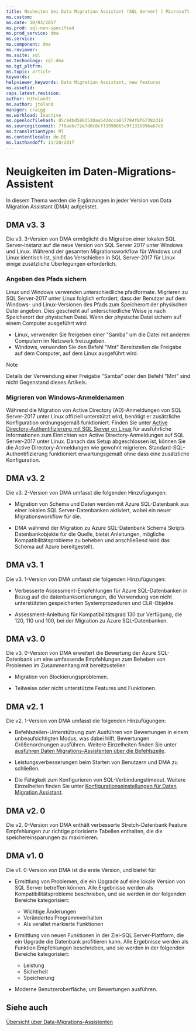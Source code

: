```yaml
---
title: Neuheiten bei Data Migration Assistant (SQL Server) | Microsoft Docs
ms.custom: 
ms.date: 10/03/2017
ms.prod: sql-non-specified
ms.prod_service: dma
ms.service: 
ms.component: dma
ms.reviewer: 
ms.suite: sql
ms.technology: sql-dma
ms.tgt_pltfrm: 
ms.topic: article
keywords: 
helpviewer_keywords: Data Migration Assistant, new features
ms.assetid: 
caps.latest.revision: 
author: HJToland3
ms.author: jtoland
manager: craigg
ms.workload: Inactive
ms.openlocfilehash: 05c94bd5803520aa5424cca837784f8f67382d16
ms.sourcegitcommit: 7f8aebc72e7d0c8cff3990865c9f1316996a67d5
ms.translationtype: MT
ms.contentlocale: de-DE
ms.lasthandoff: 11/20/2017
---
```

# <a name="whats-new-in-data-migration-assistant"></a>Neuigkeiten im Daten-Migrations-Assistent

In diesem Thema werden die Ergänzungen in jeder Version von Data Migration Assistant (DMA) aufgelistet.

## <a name="dma-v33"></a>DMA v3. 3
Die v3. 3-Version von DMA ermöglicht die Migration einer lokalen SQL Server-Instanz auf die neue Version von SQL Server 2017 unter Windows und Linux. Während der gesamten Migrationsworkflow für Windows und Linux identisch ist, sind das Verschieben in SQL Server-2017 für Linux einige zusätzliche Überlegungen erforderlich.

### <a name="specifying-the-back-up-path"></a>Angeben des Pfads sichern
Linux und Windows verwenden unterschiedliche pfadformate. Migrieren zu SQL Server-2017 unter Linux folglich erfordert, dass der Benutzer auf dem Windows- und Linux-Versionen des Pfads zum Speicherort der physischen Datei angeben. Dies geschieht auf unterschiedliche Weise je nach Speicherort der physischen Datei.
Wenn der physische Datei sichern auf einem Computer ausgeführt wird:
- Linux, verwenden Sie freigeben einer "Samba" um die Datei mit anderen Computern im Netzwerk freizugeben.
-   Windows, verwenden Sie den Befehl "Mnt" Bereitstellen die Freigabe auf dem Computer, auf dem Linux ausgeführt wird.

> [!NOTE]
> Details der Verwendung einer Freigabe "Samba" oder den Befehl "Mnt" sind nicht Gegenstand dieses Artikels.

### <a name="migrating-windows-logins"></a>Migrieren von Windows-Anmeldenamen
Während die Migration von Active Directory (AD)-Anmeldungen von SQL Server-2017 unter Linux offiziell unterstützt wird, benötigt er zusätzliche Konfiguration ordnungsgemäß funktioniert. Finden Sie unter [Active Directory-Authentifizierung mit SQL Server on Linux](https://docs.microsoft.com/en-us/sql/linux/sql-server-linux-active-directory-authentication) für ausführliche Informationen zum Einrichten von Active Directory-Anmeldungen auf SQL Server-2017 unter Linux. Danach das Setup abgeschlossen ist, können Sie die Active Directory-Anmeldungen wie gewohnt migrieren. Standard-SQL-Authentifizierung funktioniert erwartungsgemäß ohne dass eine zusätzliche Konfiguration.

## <a name="dma-v32"></a>DMA v3. 2
Die v3. 2-Version von DMA umfasst die folgenden Hinzufügungen:

- Migration von Schema und Daten werden mit Azure SQL-Datenbank aus einer lokalen SQL Server-Datenbanken aktiviert, wobei ein neuer Migrationsworkflow für die.

- DMA während der Migration zu Azure SQL-Datenbank Schema Skripts Datenbankobjekte für die Quelle, bietet Anleitungen, mögliche Kompatibilitätsprobleme zu beheben und anschließend wird das Schema auf Azure bereitgestellt.

## <a name="dma-v31"></a>DMA v3. 1
Die v3. 1-Version von DMA umfasst die folgenden Hinzufügungen:

- Verbesserte Assessment-Empfehlungen für Azure SQL-Datenbanken in Bezug auf die datenbanksortierungen, die Verwendung von nicht unterstützten gespeicherten Systemprozeduren und CLR-Objekte.

- Assessment-Anleitung für Kompatibilitätsgrad 130 zur Verfügung, die 120, 110 und 100, bei der Migration zu Azure SQL-Datenbanken.

## <a name="dma-v30"></a>DMA v3. 0
Die v3. 0-Version von DMA erweitert die Bewertung der Azure SQL-Datenbank um eine umfassende Empfehlungen zum Beheben von Problemen im Zusammenhang mit bereitzustellen:

- Migration von Blockierungsproblemen.

- Teilweise oder nicht unterstützte Features und Funktionen.

## <a name="dma-v21"></a>DMA v2. 1
Die v2. 1-Version von DMA umfasst die folgenden Hinzufügungen:
- Befehlszeilen-Unterstützung zum Ausführen von Bewertungen in einem unbeaufsichtigten Modus, was dabei hilft, Bewertungen Größenordnungen ausführen. Weitere Einzelheiten finden Sie unter [ausführen Daten Migrations-Assistenten über die Befehlszeile](dma-commandline.md).

- Leistungsverbesserungen beim Starten von Benutzern und DMA zu schließen.

- Die Fähigkeit zum Konfigurieren von SQL-Verbindungstimeout. Weitere Einzelheiten finden Sie unter [Konfigurationseinstellungen für Daten Migration Assistant](dma-configurationsettings.md).

## <a name="dma-v20"></a>DMA v2. 0
Die v2. 0-Version von DMA enthält verbesserte Stretch-Datenbank Feature Empfehlungen zur richtige priorisierte Tabellen enthalten, die die speichereinsparungen zu maximieren.

## <a name="dma-v10"></a>DMA v1. 0
Die v1. 0-Version von DMA ist die erste Version, und bietet für:
- Ermittlung von Problemen, die ein Upgrade auf eine lokale Version von SQL Server betreffen können. Alle Ergebnisse werden als Kompatibilitätsprobleme beschrieben, und sie werden in der folgenden Bereiche kategorisiert:
    -   Wichtige Änderungen
    - Verändertes Programmverhalten
    - Als veraltet markierte Funktionen

- Ermittlung von neuen Funktionen in der Ziel-SQL Server-Plattform, die ein Upgrade die Datenbank profitieren kann. Alle Ergebnisse werden als Funktion Empfehlungen beschrieben, und sie werden in der folgenden Bereiche kategorisiert:
    - Leistung
    - Sicherheit
    - Speicherung

-   Moderne Benutzeroberfläche, um Bewertungen ausführen.

## <a name="see-also"></a>Siehe auch

[Übersicht über Data-Migrations-Assistenten](../dma/dma-overview.md)
